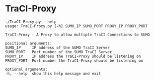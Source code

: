 # TraCI-Proxy

	./TraCI-Proxy.py --help
	usage: TraCI-Proxy.py [-h] SUMO_IP SUMO_PORT PROXY_IP PROXY_PORT

	TraCI-Proxy - A Proxy to allow multiple TraCI Connections to SUMO

	positional arguments:
	SUMO_IP     IP address of the SUMO TraCI Server
    SUMO_PORT   Port number of the SUMO TraCI Server
	PROXY_IP    IP address the TraCI-Proxy should be listening on
	PROXY_PORT  Port number the TraCI-Proxy should be listening on
	
	optional arguments:
	-h, --help  show this help message and exit
